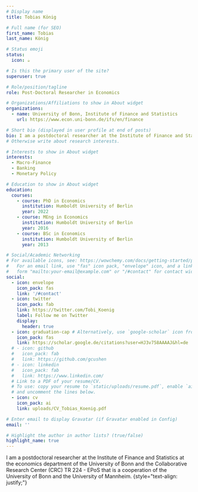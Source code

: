 ```yaml
---
# Display name
title: Tobias König

# Full name (for SEO)
first_name: Tobias
last_name: König

# Status emoji
status:
  icon: ☕️

# Is this the primary user of the site?
superuser: true

# Role/position/tagline
role: Post-Doctoral Researcher in Economics

# Organizations/Affiliations to show in About widget
organizations:
  - name: University of Bonn, Institute of Finance and Statistics
    url: https://www.econ.uni-bonn.de/ifs/en/finance

# Short bio (displayed in user profile at end of posts)
bio: I am a postdoctoral researcher at the Institute of Finance and Statistics at the economics department of the University of Bonn and the Collaborative Research Center (CRC) TR 224 - EPoS that is a cooperation of the University of Bonn and the University of Mannheim.
# Otherwise write about research interests.

# Interests to show in About widget
interests:
  - Macro-Finance
  - Banking
  - Monetary Policy

# Education to show in About widget
education:
  courses:
    - course: PhD in Economics
      institution: Humboldt University of Berlin
      year: 2022
    - course: MEng in Economics
      institution: Humboldt University of Berlin
      year: 2016
    - course: BSc in Economics
      institution: Humboldt University of Berlin
      year: 2013

# Social/Academic Networking
# For available icons, see: https://wowchemy.com/docs/getting-started/page-builder/#icons
#   For an email link, use "fas" icon pack, "envelope" icon, and a link in the
#   form "mailto:your-email@example.com" or "/#contact" for contact widget.
social:
  - icon: envelope
    icon_pack: fas
    link: '/#contact'
  - icon: twitter
    icon_pack: fab
    link: https://twitter.com/Tobi_Koenig
    label: Follow me on Twitter
    display:
      header: true
  - icon: graduation-cap # Alternatively, use `google-scholar` icon from `ai` icon pack
    icon_pack: fas
    link: https://scholar.google.de/citations?user=HJ3v758AAAAJ&hl=de
  # - icon: github
  #   icon_pack: fab
  #   link: https://github.com/gcushen
  # - icon: linkedin
  #   icon_pack: fab
  #   link: https://www.linkedin.com/
  # Link to a PDF of your resume/CV.
  # To use: copy your resume to `static/uploads/resume.pdf`, enable `ai` icons in `params.yaml`,
  # and uncomment the lines below.
  - icon: cv
    icon_pack: ai
    link: uploads/CV_Tobias_Koenig.pdf

# Enter email to display Gravatar (if Gravatar enabled in Config)
email: ''

# Highlight the author in author lists? (true/false)
highlight_name: true
---
```


I am a postdoctoral researcher at the Institute of Finance and Statistics at the economics department of the University of Bonn and the Collaborative Research Center (CRC) TR 224 - EPoS that is a cooperation of the University of Bonn and the University of Mannheim.
{style="text-align: justify;"}
